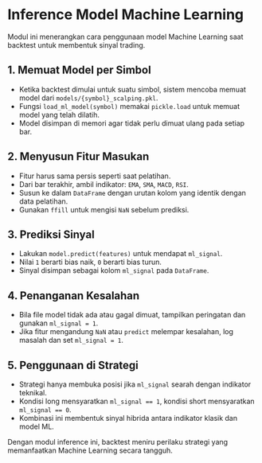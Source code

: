 # Inference Model Machine Learning

Modul ini menerangkan cara penggunaan model Machine Learning saat backtest untuk membentuk sinyal trading.

## 1. Memuat Model per Simbol
- Ketika backtest dimulai untuk suatu simbol, sistem mencoba memuat model dari `models/{symbol}_scalping.pkl`.
- Fungsi `load_ml_model(symbol)` memakai `pickle.load` untuk memuat model yang telah dilatih.
- Model disimpan di memori agar tidak perlu dimuat ulang pada setiap bar.

## 2. Menyusun Fitur Masukan
- Fitur harus sama persis seperti saat pelatihan.
- Dari bar terakhir, ambil indikator: `EMA`, `SMA`, `MACD`, `RSI`.
- Susun ke dalam `DataFrame` dengan urutan kolom yang identik dengan data pelatihan.
- Gunakan `ffill` untuk mengisi `NaN` sebelum prediksi.

## 3. Prediksi Sinyal
- Lakukan `model.predict(features)` untuk mendapat `ml_signal`.
- Nilai `1` berarti bias naik, `0` berarti bias turun.
- Sinyal disimpan sebagai kolom `ml_signal` pada `DataFrame`.

## 4. Penanganan Kesalahan
- Bila file model tidak ada atau gagal dimuat, tampilkan peringatan dan gunakan `ml_signal = 1`.
- Jika fitur mengandung `NaN` atau `predict` melempar kesalahan, log masalah dan set `ml_signal = 1`.

## 5. Penggunaan di Strategi
- Strategi hanya membuka posisi jika `ml_signal` searah dengan indikator teknikal.
- Kondisi long mensyaratkan `ml_signal == 1`, kondisi short mensyaratkan `ml_signal == 0`.
- Kombinasi ini membentuk sinyal hibrida antara indikator klasik dan model ML.

Dengan modul inference ini, backtest meniru perilaku strategi yang memanfaatkan Machine Learning secara tangguh.
